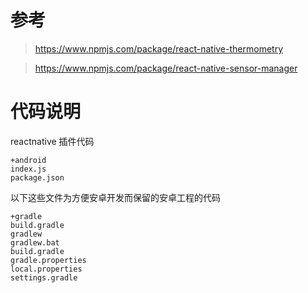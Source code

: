 
# 参考

> https://www.npmjs.com/package/react-native-thermometry

> https://www.npmjs.com/package/react-native-sensor-manager

# 代码说明

reactnative 插件代码
```
+android
index.js
package.json
```

以下这些文件为方便安卓开发而保留的安卓工程的代码

```
+gradle
build.gradle
gradlew
gradlew.bat
build.gradle
gradle.properties
local.properties
settings.gradle
```

